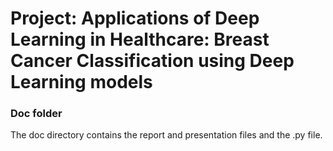 # Project: Applications of Deep Learning in Healthcare: Breast Cancer Classification using Deep Learning models
### Doc folder

The doc directory contains the report and presentation files and the .py file.
